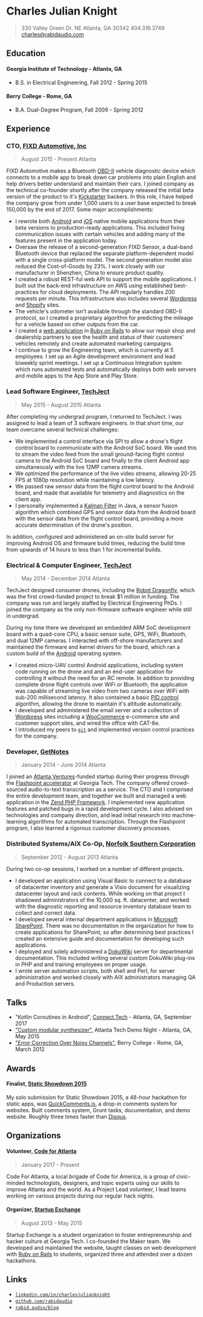 # Charles Julian Knight

> 330 Valley Green Dr. NE 
> Atlanta, GA 30342
> 404.316.3749
> [charles@rabidaudio.com](mailto:charles@rabidaudio.com)

## Education

#### Georgia Institute of Technology - Atlanta, GA
- B.S. in Electrical Engineering, Fall 2012 - Spring 2015

#### Berry College - Rome, GA
- B.A. Dual-Degree Program, Fall 2009 - Spring 2012

## Experience

### CTO, [FIXD Automotive, Inc](https://fixdapp.com)
> August 2015 - Present
> Atlanta

FIXD Automotive makes a Bluetooth [OBD-II](https://en.wikipedia.org/wiki/On-board_diagnostics) vehicle diagnostic device which connects to a mobile app to break down car problems into plain English and help drivers better understand and maintain their cars. I joined company as the technical co-founder shortly after the company released the initial beta version of the product to it's [Kickstarter](https://www.kickstarter.com/projects/847389453/fixd-your-car-is-talking-to-you-are-you-listening) backers. In this role, I have helped the company grow from under 1,000 users to a user base expected to break 150,000 by the end of 2017. Some major accomplishments:

- I rewrote both [Android](https://play.google.com/store/apps/details?id=com.fixdapp.two) and [iOS](https://itunes.apple.com/us/app/fixd/id957168651?mt=8) native mobile applications from their beta versions to production-ready applications. This included fixing communication issues with certain vehicles and adding many of the features present in the application today.
- Oversaw the release of a second-generation FIXD Sensor, a dual-band Bluetooth device that replaced the separate platform-dependent model with a single cross-platform model. The second generation model also reduced the Cost-of-Goods by 23%. I work closely with our manufacturer in Shenzhen, China to ensure product quality.
- I created a robust REST-ful web API to support the mobile applications. I built out the back-end infrastructure on AWS using established best-practices for cloud deployments. The API regularly handles 200 requests per minute. This infrastructure also includes several [Wordpress](https://wordpress.org/) and [Shopify](https://shopify.com) sites. <!-- TODO combined page views -->
- The vehicle's odometer isn't available through the standard OBD-II protocol, so I created a proprietary algorithm for predicting the mileage for a vehicle based on other outputs from the car.
- I created a [web application](https://service.fixdapp.com/platform/) in [Ruby on Rails](http://rubyonrails.org/) to allow our repair shop and dealership partners to see the health and status of their customers' vehicles remotely and create automated marketing campaigns.
- I continue to grow the Engineering team, which is currently at 5 employees. I set up an Agile development environment and lead biweekly sprint meetings. I set up a Continuous Integration system which runs automated tests and automatically deploys both web servers and mobile apps to the App Store and Play Store.

<!-- Advise AASA on telematics security? -->

### Lead Software Engineer, [TechJect](http://techject.com/)
> May 2015 - August 2015
> Atlanta

After completing my undergrad program, I returned to TechJect. I was assigned to lead a team of 3 software engineers. In that short time, our team overcame several technical challenges:

- We implemented a control interface via SPI to allow a drone's flight control board to communicate with the Android SoC board. We used this to stream the video feed from the small ground-facing flight control camera to the Android SoC board and finally to the client Android app simultaneously with the live 12MP camera streams.
- We optimized the performance of the live video streams, allowing 20-25 FPS at 1080p resolution while maintaining a low latency.
- We passed raw sensor data from the flight control board to the Android board, and made that available for telemetry and diagnostics on the client app.
- I personally implemented a [Kalman Filter](https://en.wikipedia.org/wiki/Kalman_filter) in Java, a sensor fusion algorithm which combined GPS and sensor data from the Android board with the sensor data from the flight control board, providing a more accurate determination of the drone's position.

In addition, configured and administered an on-site build server for improving Android OS and firmware build times, reducing the build time from upwards of 14 hours to less than 1 for incremental builds.

<!--
### Consultant, RabidAudio
> Atlanta, Georgia, May 2015 - August 2015

After completing my undergraduate degree, I founded a technology development consultancy. Embedded electronics and software development, specializing in IoT and Bluetooth electronics products, pro-audio projects, and full-stack web design. 
-->

### Electrical & Computer Engineer, [TechJect](http://techject.com/)
> May 2014 - December 2014
> Atlanta

TechJect designed consumer drones, including the [Robot Dragonfly](https://www.indiegogo.com/projects/robot-dragonfly-micro-aerial-vehicle), which was the first crowd-funded project to break $1 million in funding. The company was run and largely staffed by Electrical Engineering PhDs. I joined the company as the only non-firmware software engineer while still in undergrad.

During my time there we developed an embedded ARM SoC development board with a quad-core CPU, a basic sensor suite, GPS, WiFi, Bluetooth, and dual 12MP cameras. I interacted with off-shore manufacturers and maintained the firmware and kernel drivers for the board, which ran a custom build of the [Android](https://developer.android.com/) operating system.

- I created micro-UAV control Android applications, including system code running on the drone and and an end-user application for controlling it without the need for an RC remote. In addition to providing complete drone flight controls over WiFi or Bluetooth, the application was capable of streaming live video from two cameras over WiFi with sub-200 millisecond latency. It also contained a basic [PID control](https://en.wikipedia.org/wiki/PID_controller) algorithm, allowing the drone to maintain it's altitude automatically.
- I developed and administered the email server and a collection of [Wordpress](https://wordpress.org/) sites including a [WooCommerce](https://woocommerce.com/) e-commerce site and customer support sites, and wired the office with CAT-6e.
- I introduced my peers to [`git`](https://git-scm.com/) and implemented version control practices for the company.


### Developer, [GetNotes](http://www.getnotes.co/)
> January 2014 - June 2014
> Atlanta

I joined an [Atlanta Ventures](http://www.atlantaventures.com/)-funded startup during their progress through the [Flashpoint accelerator](http://flashpoint.co/) at Georgia Tech. The company offered crowd-sourced audio-to-text transcription as a service. The CTO and I comprised the entire development team, and together we built and managed a web application in the [Zend PHP Framework](https://framework.zend.com/). I implemented new application features and patched bugs in a rapid development cycle. I also advised on technologies and company direction, and lead initial research into machine-learning algorithms for automated transcription. Through the Flashpoint program, I also learned a rigorous customer discovery processes.


### Distributed Systems/AIX Co-Op, [Norfolk Southern Corporation](http://www.nscorp.com/content/nscorp/en.html)
> September 2012 - August 2013
> Atlanta

During two co-op sessions, I worked on a number of different projects.

- I developed an application using Visual Basic to connect to a database of datacenter inventory and generate a Visio document for visualizing datacenter layout and rack contents. While working on that project I shadowed administrators of the 10,000 sq. ft. datacenter, and worked with the diagnostic reporting and resource inventory database team to collect and correct data.
- I developed several internal department applications in [Microsoft SharePoint](https://en.wikipedia.org/wiki/SharePoint). There was no documentation in the organization for how to create applications for SharePoint, so after determining best practices I created an extensive guide and documentation for developing such applications.
- I deployed and solely administered a [DokuWiki](https://www.dokuwiki.org/dokuwiki) server for departmental documentation. This included writing several custom DokuWiki plug-ins in PHP and and training employees on proper usage.
- I wrote server automation scripts, both shell and Perl, for server administration and worked closely with AIX administrators managing QA and Production servers.

<!--
### Student Supervisor, Technical Support Desk, Berry College Office of Information Technology
> Aug 2009 - April 2012
> Mount Berry, Georgia

Provided technical support for faculty, staff, and students via phone, email, and in person;
created and managed service requests and directed departmental calls.
-->

## Talks

- "Kotlin Coroutines in Android", [Connect.Tech](http://connect-js.com) - Atlanta, GA, September 2017
- ["Custom modular synthesizer"](https://github.com/rabidaudio/synthesizer/blob/master/presentation), Atlanta Tech Demo Night - Atlanta, GA, May 2015
- ["Error Correction Over Noisy Channels"](https://speakerdeck.com/rabidaudio/error-correction-over-noisy-channels), Berry College - Rome, GA, March 2012

## Awards

#### Finalist, [Static Showdown 2015](https://2015.staticshowdown.com/winners)

My solo submission for Static Showdown 2015, a 48-hour hackathon for static apps, was [QuickComments.js](https://github.com/rabidaudio/ss15-team32), a drop-in comments system for websites. Built comments system, Grunt tasks, documentation, and demo website. Roughly three times faster than [Disqus](https://disqus.com/).

## Organizations

#### Volunteer, [Code for Atlanta](http://http://codeforatlanta.org/)
> January 2017 - Present

Code For Atlanta, a local brigade of Code for America, is a group of civic-minded technologists, designers, and topic experts using our skills to improve Atlanta and the world. As a Project Lead volunteer, I lead teams working on various projects during our regular hack nights.

#### Organizer, [Startup Exchange](http://www.startup.exchange/)
> August 2013 - May 2015

Startup Exchange is a student organization to foster entrepreneurship and hacker culture at Georgia Tech. I co-founded the Maker team. We developed and maintained the website, taught classes on web development with [Ruby on Rails](http://rubyonrails.org/) to students, organized three and attended over a dozen hackathons.

## Links

- [`linkedin.com/in/charlesjulianknight`](https://www.linkedin.com/in/charlesjulianknight)
- [`github.com/rabidaudio`](https://github.com/rabidaudio)
- [`rabid.audio/blog`](https://rabid.audio/blog)